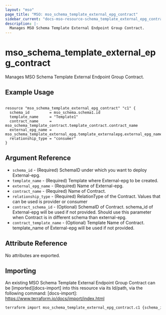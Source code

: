 ```yaml
---
layout: "mso"
page_title: "MSO: mso_schema_template_external_epg_contract"
sidebar_current: "docs-mso-resource-schema_template_external_epg_contract"
description: |-
  Manages MSO Schema Template External Endpoint Group Contract.
---
```


# mso_schema_template_external_epg_contract #

Manages MSO Schema Template External Endpoint Group Contract.

## Example Usage ##

```hcl

resource "mso_schema_template_external_epg_contract" "c1" {
  schema_id         = mso_schema.schema1.id
  template_name     = "Template1"
  contract_name     = mso_schema_template_contract.template_contract.contract_name
  external_epg_name = mso_schema_template_external_epg.template_externalepg.external_epg_name
  relationship_type = "consumer"
}

```

## Argument Reference ##

* `schema_id` - (Required) SchemaID under which you want to deploy External-epg.
* `template_name` - (Required) Template where External-epg to be created.
* `external_epg_name` - (Required) Name of External-epg.
* `contract_name` - (Required) Name of Contract.
* `relationship_type` - (Required) RelationType of the Contract. Values that can be used is provider or consumer
* `contract_schema_id` - (Optional) SchemaID of Contract. schema_id of External-epg will be used if not provided. Should use this parameter when Contract is in different schema than external-epg.
* `contract_template_name` - (Optional) Template Name of Contract. template_name of External-epg will be used if not provided.


## Attribute Reference ##

No attributes are exported.

## Importing ##

An existing MSO Schema Template External Endpoint Group Contract can be [imported][docs-import] into this resource via its Id/path, via the following command: [docs-import]: <https://www.terraform.io/docs/import/index.html>

```bash
terraform import mso_schema_template_external_epg_contract.c1 {schema_id}/templates/{template_name}/externalEpgs/{external_epg_name}/contractRelationships/{contract_name}/{relationship_type}
```
